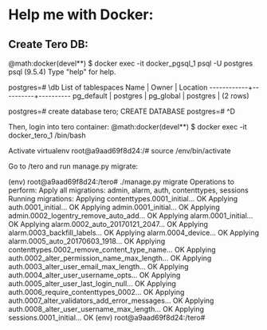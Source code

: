 Help me with Docker:
====================

Create Tero DB:
---------------

@math:docker(devel**) $ docker exec -it docker_pgsql_1 psql -U postgres
psql (9.5.4)
Type "help" for help.

postgres=# \db
       List of tablespaces
    Name    |  Owner   | Location 
------------+----------+----------
 pg_default | postgres | 
 pg_global  | postgres | 
(2 rows)

postgres=# create database tero;
CREATE DATABASE
postgres=# ^D

Then, login into tero container:
@math:docker(devel**) $ docker exec -it docker_tero_1 /bin/bash

Activate virtualenv
root@a9aad69f8d24:/# source /env/bin/activate

Go to /tero and run manage.py migrate:

(env) root@a9aad69f8d24:/tero# ./manage.py migrate
Operations to perform:
  Apply all migrations: admin, alarm, auth, contenttypes, sessions
Running migrations:
  Applying contenttypes.0001_initial... OK
  Applying auth.0001_initial... OK
  Applying admin.0001_initial... OK
  Applying admin.0002_logentry_remove_auto_add... OK
  Applying alarm.0001_initial... OK
  Applying alarm.0002_auto_20170121_2047... OK
  Applying alarm.0003_backfill_labels... OK
  Applying alarm.0004_device... OK
  Applying alarm.0005_auto_20170603_1918... OK
  Applying contenttypes.0002_remove_content_type_name... OK
  Applying auth.0002_alter_permission_name_max_length... OK
  Applying auth.0003_alter_user_email_max_length... OK
  Applying auth.0004_alter_user_username_opts... OK
  Applying auth.0005_alter_user_last_login_null... OK
  Applying auth.0006_require_contenttypes_0002... OK
  Applying auth.0007_alter_validators_add_error_messages... OK
  Applying auth.0008_alter_user_username_max_length... OK
  Applying sessions.0001_initial... OK
(env) root@a9aad69f8d24:/tero# 